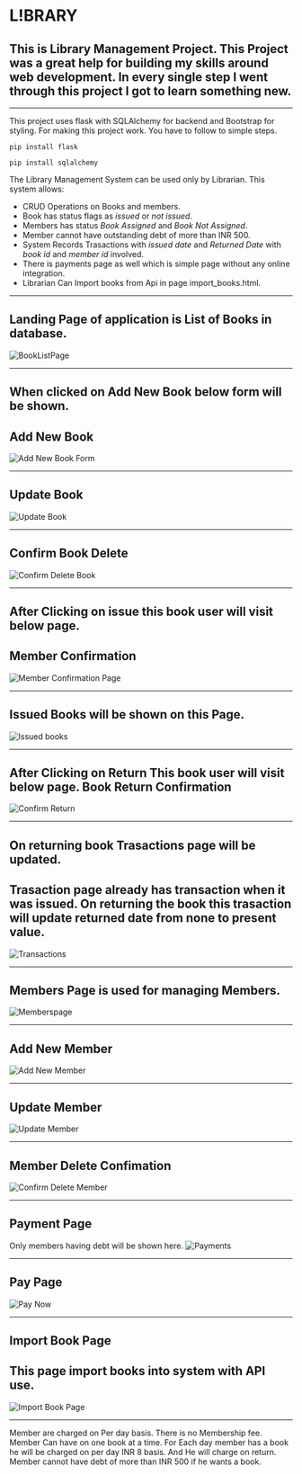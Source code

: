 # L!BRARY
This is Library Management Project.
This Project was a great help for building my skills around web development. 
In every single step I went through this project I got to learn something new.
---
___
This project uses flask with SQLAlchemy for backend and Bootstrap for styling.
For making this project work. You have to follow to simple steps.

```
pip install flask

pip install sqlalchemy
```
The Library Management System can be used only by Librarian. This system allows:
* CRUD Operations on Books and members.
* Book has status flags as _issued_ or _not issued_.
* Members has status _Book Assigned_ and _Book Not Assigned_.
* Member cannot have outstanding debt of more than INR 500.
* System Records Trasactions with _issued date_ and _Returned Date_ with _book id_ and _member id_ involved.
* There is payments page as well which is simple page without any online integration.
* Librarian Can Import books from Api in page import_books.html.
___


## Landing Page of application is List of Books in database.
![BookListPage](https://user-images.githubusercontent.com/108964197/181048121-6b7cc45e-d49d-404f-a9a1-589faffb2af9.png)
___
## When clicked on Add New Book below form will be shown.
## Add New Book
![Add New Book Form](https://user-images.githubusercontent.com/108964197/181046192-440a22c4-cb92-4b5b-a04d-fcecd42c5f7d.png)
___
## Update Book
![Update Book](https://user-images.githubusercontent.com/108964197/181046269-a50ad1a0-ed19-4e14-8f52-da385f92d45b.png)

___
## Confirm Book Delete
![Confirm Delete Book](https://user-images.githubusercontent.com/108964197/181047196-89e97c74-4ca5-474c-95e1-16b6c46fa69c.png)


___
## After Clicking on issue this book user will visit below page.
## Member Confirmation
![Member Confirmation Page](https://user-images.githubusercontent.com/108964197/181046363-2750ae33-ba07-42b1-8a6d-fb6a683cf80e.png)

___
## Issued Books will be shown on this Page.
![Issued books](https://user-images.githubusercontent.com/108964197/181046465-c9e20b47-f5d3-45c0-afee-3b9a2894f755.png)
___
## After Clicking on Return This book user will visit below page. Book Return Confirmation
![Confirm Return](https://user-images.githubusercontent.com/108964197/181046590-17f00f1a-075d-4add-b873-2ccccf24c5ad.png)

___
## On returning book Trasactions page will be updated.
## Trasaction page already has transaction when it was issued. On returning the book this trasaction will update returned date from none to present value.
![Transactions](https://user-images.githubusercontent.com/108964197/181046690-b5e692e6-5d4b-4d83-8823-5a377dc6575a.png)


___
## Members Page is used for managing Members.
![Memberspage](https://user-images.githubusercontent.com/108964197/181046810-868318df-5721-494a-8818-8f4f654ece06.png)


___
## Add New Member
![Add New Member](https://user-images.githubusercontent.com/108964197/181050714-fb43e105-387a-4d04-a863-63a59c3826fa.png)



___
## Update Member
![Update Member](https://user-images.githubusercontent.com/108964197/181046948-337cf243-ad99-4377-8610-3c4ff1671770.png)
___
## Member Delete Confimation
![Confirm Delete Member](https://user-images.githubusercontent.com/108964197/181047061-eb00fa5e-032a-477f-a15a-fbfb861daa0c.png)


___
## Payment Page
Only members having debt will be shown here.
![Payments ](https://user-images.githubusercontent.com/108964197/181047359-9cbc074b-b043-4314-b3a4-531ba0f350f9.png)
___
## Pay Page
![Pay Now](https://user-images.githubusercontent.com/108964197/181047430-644b8565-308f-48a7-941d-587fa71a4251.png)
___
## Import Book Page
## This page import books into system with API use.
![Import Book Page](https://user-images.githubusercontent.com/108964197/181047759-cafced00-5100-4f51-8c0a-27fba59e3824.png)
___

Member are charged on Per day basis. There is no Membership fee.
Member Can have on one book at a time.
For Each day member has a book he will be charged on per day INR 8 basis.
And He will charge on return. Member cannot have debt of more than INR 500 if he wants a book.




